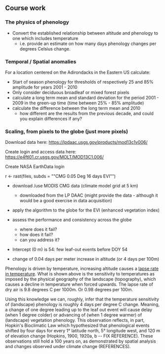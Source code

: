 ## Course work


### The physics of phenology

- Convert the established relationship between altitude and phenology to one which includes temperature
  - i.e. provide an estimate on how many days phenology changes per degrees Celsius change.

### Temporal / Spatial anomalies

For a location centered on the Adirondacks in the Eastern US calculate:

- Start of season phenology for thresholds of respectively 25 and 85% amplitude for years 2001 - 2010
- Only consider deciduous broadleaf or mixed forest pixels
- calculate a long term mean and standard deviation for the period 2001 - 2009 in the green-up time (time between 25% - 85% amplitude)
- calculate the difference between the long term mean and 2010
  - how different are the results from the previous decade, and could you explain differences if any?

### Scaling, from pixels to the globe (just more pixels)

Download data here:
https://lpdaac.usgs.gov/products/mod13c1v006/

Create login and access data here:
https://e4ftl01.cr.usgs.gov/MOLT/MOD13C1.006/

Create NASA EarthData login

r <- rast(files,  subds = "\"CMG 0.05 Deg 16 days EVI\"")

- download /use MODIS CMG data (climate model grid at 5 km)
  - downloaded from the LP DAAC (might provide the data - although it would be a good exercise in data acquisition)
- apply the algorithm to the globe for the EVI (enhanced vegetation index)
- assess the performance and consistency across the globe
  - where does it fail?
  - how does it fail?
  - can you address it?


- Intercept (0 m) is 54: few leaf-out events before DOY 54
- change of 0.04 days per meter increase in altitude (or 4 days per 100m)

Phenology is driven by temperature, increasing altitude causes a [lapse rate in temperature](https://en.wikipedia.org/wiki/Lapse_rate). What is shown above is the sensitivity to temperatures as imposed by the physical geography of the landscape (topography), which causes a decline in temperature when forced upwards. The lapse rate of dry air is 9.8 degrees C per 1000m. Or 0.98 degrees per 100m.

Using this knowledge we can, roughly, infer that the temperature sensitivity of (landscape) phenology is roughly 4 days per degree C change. Meaning, a change of one degree leading up to the leaf out event will cause delay (when 1 degree colder) or advancing of (when 1 degree warmer) of (landscape) vegetation phenology. This observation reflects, in part, Hopkin's Bioclimatic Law which hypothesized that phenological  events shifted  by four days for every 1° latitude north, 5° longitude west, and 120 m of elevation change (Hopkins, 1900, 1920a, b -- FIX REFERENCE). These observations still hold a 100 years on, as demonstrated by spatial analysis and changes observed under climate change (REFERENCES).

